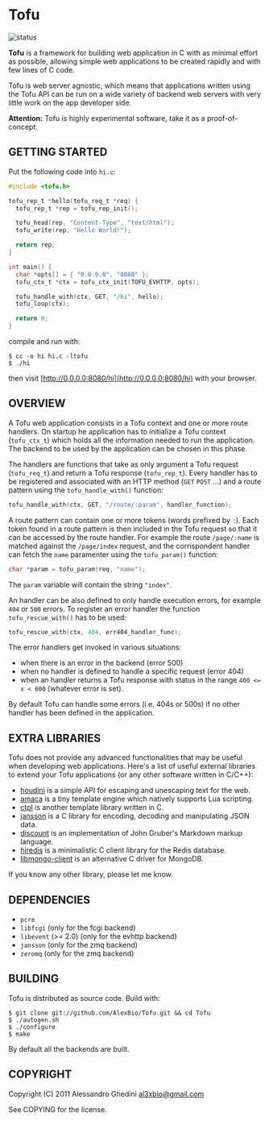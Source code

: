 Tofu
====

![status](http://stillmaintained.com/AlexBio/Tofu.png)

**Tofu** is a framework for building web application in C with as minimal effort
as possible, allowing simple web applications to be created rapidly and with few
lines of C code.

Tofu is web server agnostic, which means that applications written using the Tofu
API can be run on a wide variety of backend web servers with very little work on
the app developer side.

**Attention:** Tofu is highly experimental software, take it as a proof-of-concept.

## GETTING STARTED

Put the following code into `hi.c`:

~~~~ c
#include <tofu.h>

tofu_rep_t *hello(tofu_req_t *req) {
  tofu_rep_t *rep = tofu_rep_init();

  tofu_head(rep, "Content-Type", "text/html");
  tofu_write(rep, "Hello World!");

  return rep;
}

int main() {
  char *opts[] = { "0.0.0.0", "8080" };
  tofu_ctx_t *ctx = tofu_ctx_init(TOFU_EVHTTP, opts);

  tofu_handle_with(ctx, GET, "/hi", hello);
  tofu_loop(ctx);

  return 0;
}
~~~~

compile and run with:

~~~~
$ cc -o hi hi.c -ltofu
$ ./hi
~~~~

then visit [http://0.0.0.0:8080/hi](http://0.0.0.0:8080/hi) with your browser.

## OVERVIEW

A Tofu web application consists in a Tofu context and one or more route handlers.
On startup he application has to initialize a Tofu context (`tofu_ctx_t`) which
holds all the information needed to run the application. The backend to be used
by the application can be chosen in this phase.

The handlers are functions that take as only argument a Tofu request (`tofu_req_t`)
and return a Tofu response (`tofu_rep_t`). Every handler has to be registered
and associated with an HTTP method (`GET` `POST` ...) and a route pattern using
the `tofu_handle_with()` function:

~~~~ c
tofu_handle_with(ctx, GET, "/route/:param", handler_function);
~~~~

A route pattern can contain one or more tokens (words prefixed by `:`). Each token
found in a route pattern is then included in the Tofu request so that it can be
accessed by the route handler. For example the route `/page/:name` is matched
against the `/page/index` request, and the corrispondent handler can fetch the
`name` paramenter using the `tofu_param()` function:

~~~~ c
char *param = tofu_param(req, "name");
~~~~

The `param` variable will contain the string `"index"`.

An handler can be also defined to only handle execution errors, for example `404`
or `500` errors. To register an error handler the function `tofu_rescue_with()`
has to be used:

~~~~ c
tofu_rescue_with(ctx, 404, err404_handler_func);
~~~~

The error handlers get invoked in various situations:

 * when there is an error in the backend (error 500)
 * when no handler is defined to handle a specific request (error 404)
 * when an handler returns a Tofu response with status in the range
   `400 <= x < 600` (whatever error is set).

By default Tofu can handle some errors (i.e. 404s or 500s) if no other handler
has been defined in the application.

## EXTRA LIBRARIES

Tofu does not provide any advanced functionalities that may be useful when
developing web applications. Here's a list of useful external libraries to
extend your Tofu applications (or any other software written in C/C++):

 * [houdini](https://github.com/tanoku/houdini) is a simple API for escaping and unescaping text for the web.
 * [amaca](https://github.com/AlexBio/Amaca) is a tiny template engine which natively supports Lua scripting.
 * [ctpl](http://ctpl.tuxfamily.org/) is another template library written in C.
 * [jansson](https://github.com/akheron/jansson) is a C library for encoding, decoding and manipulating JSON data.
 * [discount](https://github.com/Orc/discount) is an implementation of John Gruber's Markdown markup language.
 * [hiredis](https://github.com/antirez/hiredis) is a minimalistic C client library for the Redis database.
 * [libmongo-client](https://github.com/algernon/libmongo-client) is an alternative C driver for MongoDB.

If you know any other library, please let me know.

## DEPENDENCIES

 * `pcre`
 * `libfcgi` (only for the fcgi backend)
 * `libevent` (>= 2.0) (only for the evhttp backend)
 * `jansson` (only for the zmq backend)
 * `zeromq` (only for the zmq backend)

## BUILDING

Tofu is distributed as source code. Build with:

~~~~
$ git clone git://github.com/AlexBio/Tofu.git && cd Tofu
$ ./autogen.sh
$ ./configure
$ make
~~~~

By default all the backends are built.

## COPYRIGHT

Copyright (C) 2011 Alessandro Ghedini <al3xbio@gmail.com>

See COPYING for the license.
